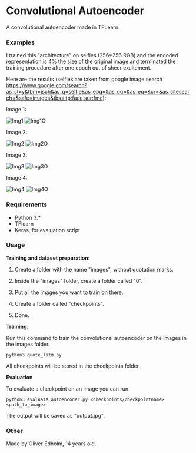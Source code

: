 # Convolutional Autoencoder
A convolutional autoencoder made in TFLearn.

### Examples
I trained this "architecture" on selfies (256*256 RGB) and the encoded representation is 4% the size of the original image and terminated the training procedure after one epoch out of sheer excitement.

Here are the results (selfies are taken from google image search https://www.google.com/search?as_st=y&tbm=isch&as_q=selfie&as_epq=&as_oq=&as_eq=&cr=&as_sitesearch=&safe=images&tbs=itp:face,sur:fmc):

Image 1:

![Img1](https://raw.githubusercontent.com/OliverEdholm/Neural-convolutional-autoencoder/master/inputs/selfie1.jpg)
![Img1O](https://raw.githubusercontent.com/OliverEdholm/Neural-convolutional-autoencoder/master/outputs/selfie1_output.jpg)

Image 2:

![Img2](https://raw.githubusercontent.com/OliverEdholm/Neural-convolutional-autoencoder/master/inputs/selfie2.jpg)
![Img2O](https://raw.githubusercontent.com/OliverEdholm/Neural-convolutional-autoencoder/master/outputs/selfie2_output.jpg)

Image 3:

![Img3](https://raw.githubusercontent.com/OliverEdholm/Neural-convolutional-autoencoder/master/inputs/selfie3.jpg)
![Img3O](https://raw.githubusercontent.com/OliverEdholm/Neural-convolutional-autoencoder/master/outputs/selfie3_output.jpg)

Image 4:

![Img4](https://raw.githubusercontent.com/OliverEdholm/Neural-convolutional-autoencoder/master/inputs/potato.jpg)
![Img4O](https://raw.githubusercontent.com/OliverEdholm/Neural-convolutional-autoencoder/master/outputs/potato_output.jpg)

### Requirements
* Python 3.*
* TFlearn
* Keras, for evaluation script

### Usage
**Training and dataset preparation:**

1. Create a folder with the name "images", without quotation marks.

2. Inside the "images" folder, create a folder called "0".

3. Put all the images you want to train on there.

4. Create a folder called "checkpoints".

5. Done.

**Training:**

Run this command to train the convolutional autoencoder on the images in the images folder.
```
python3 quote_lstm.py
```
All checkpoints will be stored in the checkpoints folder.

**Evaluation**

To evaluate a checkpoint on an image you can run.
```
python3 evaluate_autoencoder.py <checkpoints/checkpointname> <path_to_image>
```
The output will be saved as "output.jpg".

### Other
Made by Oliver Edholm, 14 years old.
